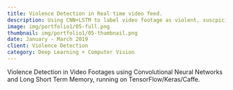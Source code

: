 ```yaml
---
title: Violence Detection in Real time video feed.
description: Using CNN+LSTM to label video footage as violent, suscpicious or safe.
image: img/portfolio1/05-full.png
thumbnail: img/portfolio1/05-thumbnail.png
date: January - March 2019
client: Violence Detection 
category: Deep Learning + Computer Vision
---
```

Violence Detection in Video Footages using Convolutional Neural Networks and Long Short Term Memory, running on TensorFlow/Keras/Caffe.

